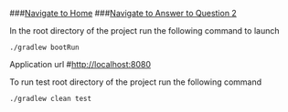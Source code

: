 ###[Navigate to Home](../README.md)
###[Navigate to Answer to Question 2](docs/Answer2.md)


In the root directory of the project run the following command to launch
```
./gradlew bootRun
```

Application url 
#[http://localhost:8080](http://localhost:8080)

To run test root directory of the project run the following command 
```
./gradlew clean test
```